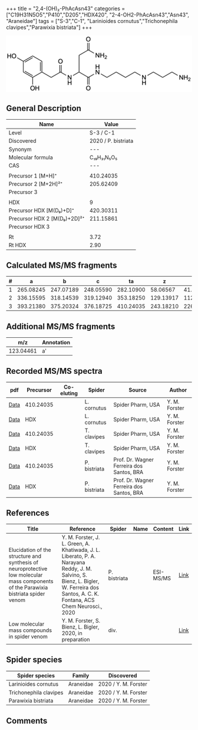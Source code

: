 +++
title = "2,4-(OH)₂-PhAcAsn43"
categories = ["C19H31N5O5","P410","D205","HDX420",
"2-4-OH2-PhAcAsn43","Asn43",
"Araneidae"]
tags = ["S-3","C-1",
"Larinioides cornutus","Trichonephila clavipes","Parawixia bistriata"]
+++

![](/img/2-4-OH2-PhAcAsn43.png)

## General Description

| Name                       | Value              |
|----------------------------|--------------------|
| Level                      | S-3 / C-1          |
| Discovered                 | 2020 / P. bistriata |
| Synonym                    | ---                |
| Molecular formula          | C₁₉H₃₁N₅O₅                   |
| CAS                        | ---                |
|                            |                    |
| Precursor 1 [M+H]⁺         | 410.24035                   |
| Precursor 2 [M+2H]²⁺       | 205.62409                   |
| Precursor 3                |                    |
|                            |                    |
| HDX                        | 9                  |
| Precursor HDX   [M(D₉)+D]⁺   | 420.30311                   |
| Precursor HDX 2 [M(D₉)+2D]²⁺ | 211.15861                   |
| Precursor HDX 3            |                    |
|                            |                    |
| Rt                         | 3.72                   |
| Rt HDX                     | 2.90                   |

## Calculated MS/MS fragments

| # | a         | b         | c         | ta        | z         | y         | tz        |
|---|-----------|-----------|-----------|-----------|-----------|-----------|-----------|
| 1 | 265.08245 | 247.07189 | 248.05590 | 282.10900 | 58.06567 | 41.03912 | 75.09222 |
| 2 | 336.15595 | 318.14539 | 319.12940 | 353.18250 | 129.13917 | 112.11262 | 146.16572 |
| 3 | 393.21380 | 375.20324 | 376.18725 | 410.24035 | 243.18210 | 226.15555 | 260.20865 |

## Additional MS/MS fragments

| m/z       | Annotation |
|-----------|------------|
| 123.04461 | a'         |

## Recorded MS/MS spectra

| pdf                                             | Precursor | Co-eluting | Spider      | Source                       | Author        |
|-------------------------------------------------|-----------|------------|-------------|------------------------------|---------------|
| [Data](/pdf/L-cornutus/410_2-4-OH2-PhAcAsn43_Lc.pdf) | 410.24035 |           | L. cornutus | Spider Pharm, USA | Y. M. Forster |
| [Data](/pdf/L-cornutus/410_2-4-OH2-PhAcAsn43_Lc_HDX.pdf) | HDX |           | L. cornutus | Spider Pharm, USA | Y. M. Forster |
| [Data](/pdf/N-clavipes/410_2-4-OH2-PhAcAsn43_Nc.pdf) | 410.24035  |           | T. clavipes | Spider Pharm, USA | Y. M. Forster |
| [Data](/pdf/N-clavipes/410_2-4-OH2-PhAcAsn43_Nc_HDX.pdf) | HDX  |           | T. clavipes | Spider Pharm, USA | Y. M. Forster |
| [Data](/pdf/P-bistriata/410_2-4-OH2-PhAcAsn43_Pb.pdf) | 410.24035 |           | P. bistriata | Prof. Dr. Wagner Ferreira dos Santos, BRA | Y. M. Forster |
| [Data](/pdf/P-bistriata/410_2-4-OH2-PhAcAsn43_Pb_HDX.pdf) | HDX |           | P. bistriata | Prof. Dr. Wagner Ferreira dos Santos, BRA | Y. M. Forster |


## References

| Title | Reference | Spider | Name | Content | Link |
|-------|-----------|--------|------|---------|------|
| Elucidation of the structure and synthesis of neuroprotective low molecular mass components of the Parawixia bistriata spider venom      | Y. M. Forster, J. L. Green, A. Khatiwada, J. L. Liberato, P. A. Narayana Reddy, J. M. Salvino, S. Bienz, L. Bigler, W. Ferreira dos Santos, A. C. K. Fontana, ACS Chem Neurosci., 2020          | P. bistriata       |      | ESI-MS/MS        | [Link](https://pubs.acs.org/doi/10.1021/acschemneuro.0c00007)     |
| Low molecular mass compounds in spider venom      | Y. M. Forster, S. Bienz, L. Bigler, 2020, in preparation          | div.       |   |   | [Link](unknown) |

## Spider species

| Spider species     | Family     | Discovered           |
|--------------------|------------|----------------------|
| Larinioides cornutus | Araneidae | 2020 / Y. M. Forster |
| Trichonephila clavipes | Araneidae | 2020 / Y. M. Forster |
| Parawixia bistriata | Araneidae | 2020 / Y. M. Forster |


## Comments